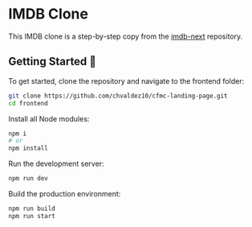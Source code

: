 # IMDB Clone

This IMDB clone is a step-by-step copy from the [imdb-next](https://github.com/sahandghavidel/imdb-next) repository.

## Getting Started 🚀

To get started, clone the repository and navigate to the frontend folder:

```bash
git clone https://github.com/chvaldez10/cfmc-landing-page.git
cd frontend
```

Install all Node modules:

```bash
npm i
# or
npm install
```

Run the development server:

```bash
npm run dev
```

Build the production environment:

```bash
npm run build
npm run start
```
